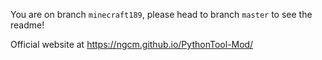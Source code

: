 You are on branch `minecraft189`, please head to branch `master` to see the readme!

Official website at https://ngcm.github.io/PythonTool-Mod/
